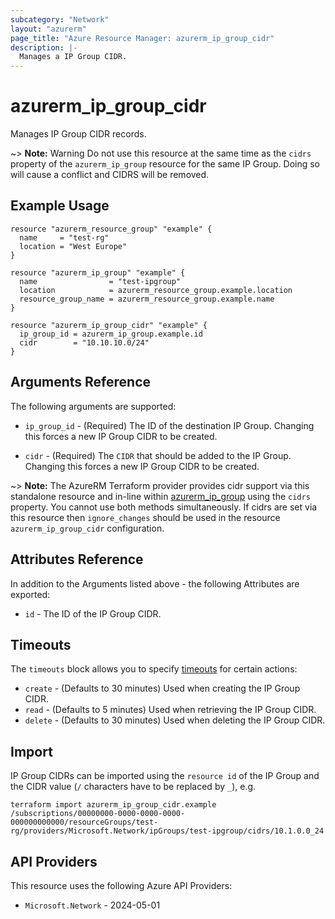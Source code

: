 ```yaml
---
subcategory: "Network"
layout: "azurerm"
page_title: "Azure Resource Manager: azurerm_ip_group_cidr"
description: |-
  Manages a IP Group CIDR.
---
```


# azurerm_ip_group_cidr

Manages IP Group CIDR records.

~> **Note:** Warning Do not use this resource at the same time as the `cidrs` property of the
`azurerm_ip_group` resource for the same IP Group. Doing so will cause a conflict and
CIDRS will be removed.

## Example Usage

```hcl
resource "azurerm_resource_group" "example" {
  name     = "test-rg"
  location = "West Europe"
}

resource "azurerm_ip_group" "example" {
  name                = "test-ipgroup"
  location            = azurerm_resource_group.example.location
  resource_group_name = azurerm_resource_group.example.name
}

resource "azurerm_ip_group_cidr" "example" {
  ip_group_id = azurerm_ip_group.example.id
  cidr        = "10.10.10.0/24"
}
```

## Arguments Reference

The following arguments are supported:

* `ip_group_id` - (Required) The ID of the destination IP Group.
Changing this forces a new IP Group CIDR to be created.

* `cidr` - (Required) The `CIDR` that should be added to the IP Group.
Changing this forces a new IP Group CIDR to be created.

~> **Note:** The AzureRM Terraform provider provides cidr support via this standalone resource and in-line within [azurerm_ip_group](ip_group.html) using the `cidrs` property. You cannot use both methods simultaneously. If cidrs are set via this resource then `ignore_changes` should be used in the resource `azurerm_ip_group_cidr` configuration.

## Attributes Reference

In addition to the Arguments listed above - the following Attributes are exported: 

* `id` - The ID of the IP Group CIDR.

## Timeouts

The `timeouts` block allows you to specify [timeouts](https://developer.hashicorp.com/terraform/language/resources/configure#define-operation-timeouts) for certain actions:

* `create` - (Defaults to 30 minutes) Used when creating the IP Group CIDR.
* `read` - (Defaults to 5 minutes) Used when retrieving the IP Group CIDR.
* `delete` - (Defaults to 30 minutes) Used when deleting the IP Group CIDR.

## Import

IP Group CIDRs can be imported using the `resource id` of the IP Group and
the CIDR value (`/` characters have to be replaced by `_`), e.g.

```shell
terraform import azurerm_ip_group_cidr.example /subscriptions/00000000-0000-0000-0000-000000000000/resourceGroups/test-rg/providers/Microsoft.Network/ipGroups/test-ipgroup/cidrs/10.1.0.0_24
```

## API Providers
<!-- This section is generated, changes will be overwritten -->
This resource uses the following Azure API Providers:

* `Microsoft.Network` - 2024-05-01
